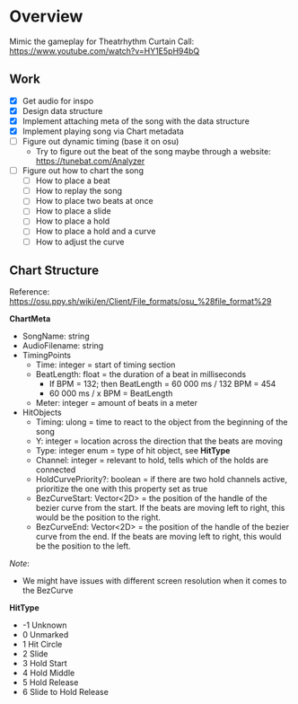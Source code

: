 ﻿# Overview

Mimic the gameplay for Theatrhythm Curtain Call: https://www.youtube.com/watch?v=HY1E5pH94bQ

## Work

- [x] Get audio for inspo
- [x] Design data structure
- [x] Implement attaching meta of the song with the data structure
- [x] Implement playing song via Chart metadata
- [ ] Figure out dynamic timing (base it on osu)
	- Try to figure out the beat of the song maybe through a website: https://tunebat.com/Analyzer
- [ ] Figure out how to chart the song
	- [ ] How to place a beat
	- [ ] How to replay the song
	- [ ] How to place two beats at once
	- [ ] How to place a slide
	- [ ] How to place a hold
	- [ ] How to place a hold and a curve
	- [ ] How to adjust the curve

## Chart Structure

Reference: https://osu.ppy.sh/wiki/en/Client/File_formats/osu_%28file_format%29

**ChartMeta**

- SongName: string
- AudioFilename: string
- TimingPoints
	- Time: integer = start of timing section
	- BeatLength: float = the duration of a beat in milliseconds
      - If BPM = 132; then BeatLength = 60 000 ms / 132 BPM =  454
      - 60 000 ms / x BPM = BeatLength
	- Meter: integer = amount of beats in a meter
- HitObjects
	- Timing: ulong = time to react to the object from the beginning of the song
	- Y: integer = location across the direction that the beats are moving
	- Type: integer enum = type of hit object, see **HitType**
	- Channel: integer = relevant to hold, tells which of the holds are connected
	- HoldCurvePriority?: boolean = if there are two hold channels active, prioritize the one with this property set as true
	- BezCurveStart: Vector<2D> = the position of the handle of the bezier curve from the start. If the beats are moving left to right, this would be the position to the right.
	- BezCurveEnd: Vector<2D> = the position of the handle of the bezier curve from the end. If the beats are moving left to right, this would be the position to the left.

_Note_:

- We might have issues with different screen resolution when it comes to the BezCurve

**HitType**

- -1 Unknown
- 0 Unmarked
- 1 Hit Circle
- 2 Slide
- 3 Hold Start
- 4 Hold Middle
- 5 Hold Release
- 6 Slide to Hold Release
